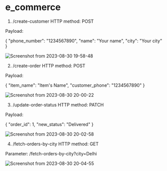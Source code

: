 # e_commerce
1. /create-customer
HTTP method: POST

Payload:

{
    "phone_number": "1234567890",
    "name": "Your name",
    "city": "Your city"
}

![Screenshot from 2023-08-30 19-58-48](https://github.com/raashi11/image/assets/59081843/00a1495d-2492-4c7f-bfe6-4e6af7bc3564)


2. /create-order
HTTP method: POST

Payload:

{
    "item_name": "Item's Name",
    "customer_phone": "1234567890"
}  

![Screenshot from 2023-08-30 20-00-22](https://github.com/raashi11/image/assets/59081843/3fa7fac6-5881-45fc-b935-5868f26515bf)

            
3. /update-order-status
HTTP method: PATCH

Payload:

{
    "order_id": 1,
    "new_status": "Delivered"
}

![Screenshot from 2023-08-30 20-02-58](https://github.com/raashi11/image/assets/59081843/e40170e1-9bc1-4c54-9b3c-ee3addc7434e)

            
4. /fetch-orders-by-city
HTTP method: GET

Parameter: /fetch-orders-by-city?city=Delhi

![Screenshot from 2023-08-30 20-04-55](https://github.com/raashi11/image/assets/59081843/592925e9-4a36-4cda-840f-1126d740f705)

